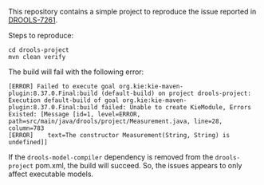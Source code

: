 This repository contains a simple project to reproduce the issue reported in [DROOLS-7261].

Steps to reproduce:

```shell
cd drools-project
mvn clean verify
```

The build will fail with the following error:

```
[ERROR] Failed to execute goal org.kie:kie-maven-plugin:8.37.0.Final:build (default-build) on project drools-project: Execution default-build of goal org.kie:kie-maven-plugin:8.37.0.Final:build failed: Unable to create KieModule, Errors Existed: [Message [id=1, level=ERROR, path=src/main/java/drools/project/Measurement.java, line=28, column=783
[ERROR]    text=The constructor Measurement(String, String) is undefined]]
```

If the `drools-model-compiler` dependency is removed from the `drools-project` pom.xml, the build will succeed. So, the
issues appears to only affect executable models.

[DROOLS-7261]: https://issues.redhat.com/browse/DROOLS-7261

